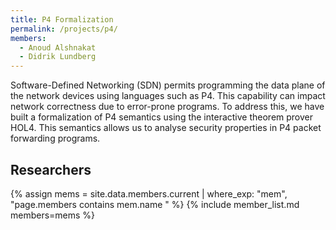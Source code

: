 ```yaml
---
title: P4 Formalization
permalink: /projects/p4/
members:
  - Anoud Alshnakat
  - Didrik Lundberg
---
```

Software-Defined Networking (SDN) permits programming the data plane of
the network devices using languages such as P4. This capability can impact
network correctness due to error-prone programs. To address this, we have
built a formalization of P4 semantics using the interactive theorem prover
HOL4. This semantics allows us to analyse security properties in P4 packet
forwarding programs.

<h2>Researchers</h2>
{% assign mems = site.data.members.current | where_exp: "mem", "page.members contains mem.name " %}
{% include member_list.md members=mems %}

